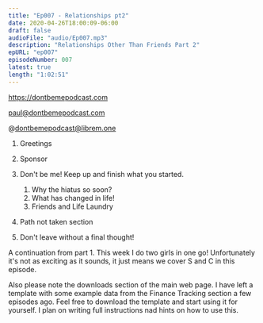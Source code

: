 ```yaml
---
title: "Ep007 - Relationships pt2"
date: 2020-04-26T18:00:09-06:00
draft: false
audioFile: "audio/Ep007.mp3"
description: "Relationships Other Than Friends Part 2"
epURL: "ep007"
episodeNumber: 007
latest: true
length: "1:02:51"
---
```


https://dontbemepodcast.com

paul@dontbemepodcast.com

@dontbemepodcast@librem.one

1. Greetings

1. Sponsor
1. Don't be me! Keep up and finish what you started. 
    1. Why the hiatus so soon?
    2. What has changed in life!
    3. Friends and Life Laundry
1. Path not taken section
1. Don't leave without a final thought!

A continuation from part 1. This week I do two girls in one go!
Unfortunately it's not as exciting as it sounds, it just means we cover S and C in this episode.

Also please note the downloads section of the main web page. I have left a template with some example data from the Finance Tracking section a few episodes ago. 
Feel free to download the template and start using it for yourself. I plan on writing full instructions nad hints on how to use this.